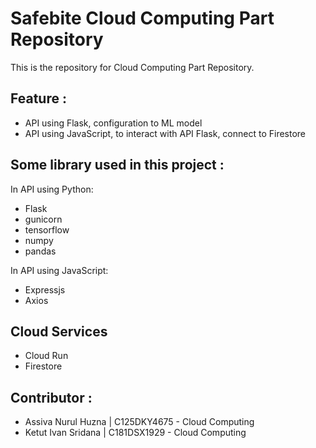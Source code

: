 # Safebite Cloud Computing Part Repository

This is the repository for Cloud Computing Part Repository.

## Feature :
- API using Flask, configuration to ML model
- API using JavaScript, to interact with API Flask, connect to Firestore

## Some library used in this project :
In API using Python:
- Flask
- gunicorn
- tensorflow
- numpy
- pandas

In API using JavaScript:
- Expressjs
- Axios

## Cloud Services
- Cloud Run
- Firestore

## Contributor :
- Assiva Nurul Huzna | C125DKY4675 - Cloud Computing
- Ketut Ivan Sridana | C181DSX1929 - Cloud Computing

